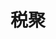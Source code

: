 ---
description: 税务答疑，收费。
layout: post
results:
- primaryGenreName: Social Networking
  version: '1.0.2'
  formattedPrice: 免费
  genreIds:
  - '6005'
  - '6015'
  artworkUrl60: http://is5.mzstatic.com/image/thumb/Purple49/v4/82/c5/4d/82c54dcd-2e50-3293-a0b8-c9aa03dbebf0/source/60x60bb.jpg
  minimumOsVersion: '7.0'
  appletvScreenshotUrls: &a []
  sellerName: Dongguan Seazon Tax Word Information Technology Co., Ltd.
  supportedDevices:
  - iPhone4
  - iPad2Wifi
  - iPad23G
  - iPhone4S
  - iPadThirdGen
  - iPadThirdGen4G
  - iPhone5
  - iPodTouchFifthGen
  - iPadFourthGen
  - iPadFourthGen4G
  - iPadMini
  - iPadMini4G
  - iPhone5c
  - iPhone5s
  - iPhone6
  - iPhone6Plus
  - iPodTouchSixthGen
  genres:
  - 社交
  - 财务
  currentVersionReleaseDate: '2016-04-12T15:53:56Z'
  trackName: 税聚
  isVppDeviceBasedLicensingEnabled: true
  description: '税聚(Tax Party), 贯彻《国务院关于积极推进“互联网+”行动的指导意见》（国发〔2015〕40号）精神，配合国家税务总局《“互联网+税务”行动计划》(税总发[2015]113号)文件的要求，团队致力于解决纳税人所有涉税疑难，用最小的成本，最快捷的解决所有问题，简单直接和纳税人至上是团队所追寻的价值诉求。


    【办税不求人】再也不用看税务局专管员的脸色，再也不用低声下气的求前辈赐教，再也不用听纳税服务浪费时间的诵读法律条文;

    【精准】问题直接指向具有管辖权的税务机关，确保问题的解答能够切实有效，拒绝照本宣科的敷衍的纳税服务;

    【权威】与国家税务总局保持同步更新的法规库，使用户查询、学习法律法规更加准确、便利;

    【财富】根据解答者和咨询者不同的特性，量身打造各具特色的赚钱模式，使用户能够在解决涉税问题的同时，实现自身财富的增值。'
  price: 0
  trackId: 1098578779
  releaseDate: '2016-04-12T15:53:56Z'
  advisories: *a
  screenshotUrls:
  - http://a1.mzstatic.com/us/r30/Purple49/v4/fb/52/89/fb5289eb-761e-cd85-9a60-dba8372bfe82/screen1136x1136.jpeg
  - http://a3.mzstatic.com/us/r30/Purple49/v4/18/f5/aa/18f5aaee-7c1c-00dd-3255-540c09e043f3/screen1136x1136.jpeg
  - http://a3.mzstatic.com/us/r30/Purple49/v4/54/ed/7a/54ed7a24-775b-2833-e8bf-89d7a8dabeff/screen1136x1136.jpeg
  - http://a1.mzstatic.com/us/r30/Purple49/v4/1e/29/99/1e299993-1e95-cb5f-ca67-1f99a1e42ef6/screen1136x1136.jpeg
  - http://a3.mzstatic.com/us/r30/Purple49/v4/2a/fa/fc/2afafc41-386e-8722-b7c4-9f9bb4838660/screen1136x1136.jpeg
  artistViewUrl: https://itunes.apple.com/cn/developer/dongguan-seazon-tax-word-information/id1098578778?uo=4
  primaryGenreId: 6005
  kind: software
  fileSizeBytes: '18190096'
  bundleId: cn.estronger.TaxParty
  trackContentRating: 4+
  trackCensoredName: 税聚
  contentAdvisoryRating: 4+
  isGameCenterEnabled: false
  artistName: Dongguan Seazon Tax Word Information Technology Co., Ltd.
  languageCodesISO2A:
  - ZH
  features: *a
  wrapperType: software
  artworkUrl512: http://is5.mzstatic.com/image/thumb/Purple49/v4/82/c5/4d/82c54dcd-2e50-3293-a0b8-c9aa03dbebf0/source/512x512bb.jpg
  artworkUrl100: http://is5.mzstatic.com/image/thumb/Purple49/v4/82/c5/4d/82c54dcd-2e50-3293-a0b8-c9aa03dbebf0/source/100x100bb.jpg
  trackViewUrl: https://geo.itunes.apple.com/cn/app/shui-ju/id1098578779?mt=8&uo=4
  artistId: 1098578778
  currency: CNY
  ipadScreenshotUrls: *a
category: 社交
tags: tag1
resultCount: 1
title: 税聚

---